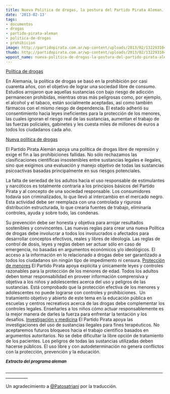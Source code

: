 ```yaml
---
title: Nueva Politica de drogas, la postura del Partido Pirata Aleman.
date: '2013-02-13'
tags:
- documentos
- drogas
- partido-pirata-aleman
- politica-de-drogas
- prohibicion
image: http://partidopirata.com.ar/wp-content/uploads/2013/02/1322931040_0.jpg
thumb: http://partidopirata.com.ar/wp-content/uploads/2013/02/1322931040_0-150x150.jpg
wppost_name: nueva-politica-de-drogas-la-postura-del-partido-pirata-aleman
---
```


<span style="text-decoration: underline;">Política de drogas</span>

En Alemania, la política de drogas se basó en la prohibición por casi cuarenta años, con el objetivo de lograr una sociedad libre de consumo<a target="_blank" name="_GoBack"></a>. Estudios arrojaron que aquellas sustancias con bajo riesgo de adicción permanecen prohibidas, mientras otras más peligrosas como, por ejemplo, el alcohol y el tabaco, están socialmente aceptadas, así como también fármacos con el mismo riesgo de dependencia. El estado adherió su consentimiento hacia leyes ineficientes para la protección de los menores, las cuales ignoran el riesgo real de las sustancias, aumentan el trabajo de las fuerzas policiales, gabinetes y les cuesta miles de millones de euros a todos los ciudadanos cada año.

<span style="text-decoration: underline;">Nueva política de drogas</span>

El Partido Pirata Alemán apoya una política de drogas libre de represión y exige el fin a las prohibiciones fallidas. No sólo rechazamos las clasificaciones científicas insostenibles entre sustancias legales e ilegales, sino que exigimos una evaluación y manejo objetivo de todas las sustancias psicoactivas basadas principalmente en sus riesgos potenciales.

La falta de seriedad de los adultos hacia el uso responsable de estimulantes y narcóticos es totalmente contraria a los principios básicos del Partido Pirata y al concepto de una sociedad responsable. Los consumidores todavía son criminalizados, lo que llevó al intercambio en el mercado negro. Esta actividad debe ser reemplaza con una controlada y rigurosa distribución estructurada, lo que crearía fuentes de trabajo, eliminaría controles, ayuda y sobre todo, las condenas.

Su prevención debe ser honesta y objetiva para arrojar resultados sostenibles y convincentes. Las nuevas reglas para crear una nueva Política de drogas debe involucrar a todos los involucrados o afectados para desarrollar conceptos efectivos, reales y libres de ideología. Las reglas de control de dosis, leyes y reglas deben ser actuar sólo en caso de emergencia, no basadas en argumentos económicos y/o ideológicos. El acceso a la información en lo relacionado a drogas debe ser garantizado a todos los ciudadanos sin ningún tipo de impedimento ni censura.
<span style="text-decoration: underline;">Protección de menores</span>
El Partido Pirata apoya explícita y únicamente leyes y controles razonables para la protección de los menores de edad. Todos los adultos deben tomar responsabilidad en proveer información comprensiva y objetiva a los niños y adolescentes acerca del uso y peligros de las sustancias. Está comprobado que la protección efectiva de los menores y adolescentes no puede lograrse con controles y prohibiciones.  Un tratamiento objetivo y abierto de este tema en la educación pública en escuelas y centros recreativos acerca de las drogas debe complementar los controles legales. Enseñarles a los niños cómo actuar responsablemente es la mejor manera de darles la fuerza para enfrentar la tentación y los desafíos.
<span style="text-decoration: underline;">Investigación y medicina</span>
El Partido Pirata apoya las investigaciones del uso de sustancias ilegales para fines terapéuticos. No aceptaremos futuros bloqueos hacia el trabajo científico basados en argumentos autoritarios. No se debe dificultar la libre opción de tratamiento de los pacientes. Los peligros de todas las sustancias utilizadas deben hacerse públicos. El uso libre y con autodeterminación no genera conflictos con la protección, prevención y la educación.

<strong><em><span style="font-size: small;">Extracto del programa aleman</span></em></strong>

<em>_________________________________________________________________________________________</em>

Un agradecimiento a <a href="https://twitter.com/@Patosatriani">@Patosatriani</a> por la traducción.
